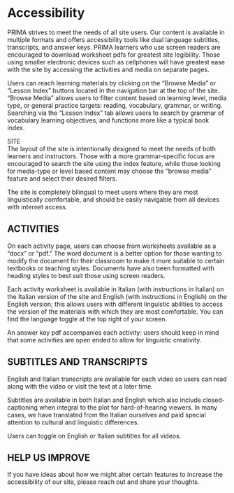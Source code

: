 # Accessibility

PRIMA strives to meet the needs of all site users. Our content is available in multiple formats and offers accessibility tools like dual language subtitles, transcripts, and answer keys. PRIMA learners who use screen readers are encouraged to download worksheet pdfs for greatest site legibility. Those using smaller electronic devices such as cellphones will have greatest ease with the site by accessing the activities and media on separate pages.

Users can reach learning materials by clicking on the “Browse Media” or “Lesson Index” buttons located in the navigation bar at the top of the site. “Browse Media” allows users to filter content based on learning level, media type, or general practice targets: reading, vocabulary, grammar, or writing. Searching via the “Lesson Index” tab allows users to search by grammar of vocabulary learning objectives, and functions more like a typical book index.  

<h>SITE</h2>  
The layout of the site is intentionally designed to meet the needs of both learners and instructors. Those with a more grammar-specific focus are encouraged to search the site using the index feature, while those looking for media-type or level based content may choose the “browse media” feature and select their desired filters.  

The site is completely bilingual to meet users where they are most linguistically comfortable, and should be easily navigable from all devices with internet access.  

<h2>ACTIVITIES</h2>
On each activity page, users can choose from worksheets available as a “docx” or “pdf.” The word document is a better option for those wanting to modify the document for their classroom to make it more suitable to certain textbooks or teaching styles. Documents have also been formatted with heading styles to best suit those using screen readers.  

Each activity worksheet is available in Italian (with instructions in Italian) on the Italian version of the site and English (with instructions in English) on the English version; this allows users with different linguistic abilities to access the version of the materials with which they are most comfortable. You can find the language toggle at the top right of your screen.  

An answer key pdf accompanies each activity: users should keep in mind that some activities are open ended to allow for linguistic creativity.

<h2>SUBTITLES AND TRANSCRIPTS</h2>
English and Italian transcripts are available for each video so users can read along with the video or visit the text at a later time.

Subtitles are available in both Italian and English which also include closed-captioning when integral to the plot for hard-of-hearing viewers. In many cases, we have translated from the Italian ourselves and paid special attention to cultural and linguistic differences.  

Users can toggle on English or Italian subtitles for all videos.

<h2>HELP US IMPROVE</h2>
If you have ideas about how we might alter certain features to increase the accessibility of our site, please reach out and share your thoughts.

